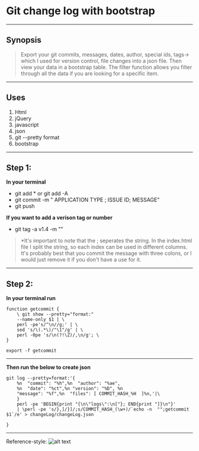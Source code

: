 # Git change log with bootstrap

----
## Synopsis

> Export your git commits, messages, dates, author, special ids, tags-> which I used for version control, file changes into a json file. Then view your data in a bootstrap table. The filter function allows you filter through all the data if you are looking for a specific item.

----
## Uses
1. Html
2. jQuery
3. javascript
4. json
5. git  --pretty format
6. bootstrap

----
## Step 1:

**In your terminal**

* git add * or git add -A
* git commit -m " APPLICATION TYPE ; ISSUE ID; MESSAGE"
* git push

**If you want to add a verison tag or number**

* git tag -a v1.4 -m "<message>"


>*It's important to note that the ; seperates the string. In the index.html file I split the string, so each index can be used in different columns. It's probably best that you commit the message with three colons, or I would just remove it if you don't have a use for it. 

----
## Step 2:
**In your terminal run**

    function getcommit { 
        \ git show --pretty="format:"
        --name-only $1 | \
        perl -pe's/^\n//g;' | \
        sed 's/\(.*\)/"\1"/g' | \
        perl -0pe 's/\n(?!\Z)/,\n/g'; \    
    }     

    export -f getcommit

---
**Then run the below to create json**

    git log --pretty=format:'{
        %n  "commit": "%h",%n  "author": "%ae",
        %n  "date": "%ct",%n "version": "%D", %n  
        "message": "%f",%n  "files": [ COMMIT_HASH_%H  ]%n,'|\
        }
        perl -pe 'BEGIN{print "{\n\"logs\":\n["}; END{print "]}\n"}'
        | \perl -pe 's/},]/}]/;s/COMMIT_HASH_(\w+)/`echo -n  "";getcommit $1`/e' > changeLog/changeLog.json

    }     

---
Reference-style: 
![alt text][logo]

[logo]: https://github.com/klwseat/GIT_CHANGE_LOG_W-BOOTSTRAP/example.png "Logo Title Text 2"
